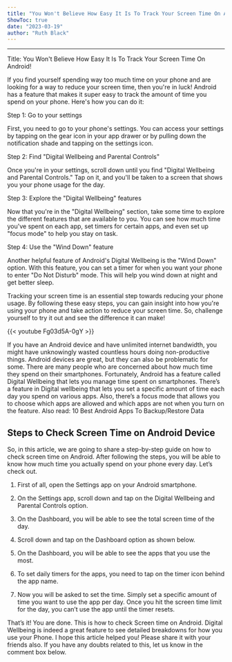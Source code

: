 ```yaml
---
title: "You Won't Believe How Easy It Is To Track Your Screen Time On Android!"
ShowToc: true 
date: "2023-03-19"
author: "Ruth Black"
---
```

*****
Title: You Won't Believe How Easy It Is To Track Your Screen Time On Android!

If you find yourself spending way too much time on your phone and are looking for a way to reduce your screen time, then you're in luck! Android has a feature that makes it super easy to track the amount of time you spend on your phone. Here's how you can do it:

Step 1: Go to your settings

First, you need to go to your phone's settings. You can access your settings by tapping on the gear icon in your app drawer or by pulling down the notification shade and tapping on the settings icon.

Step 2: Find "Digital Wellbeing and Parental Controls"

Once you're in your settings, scroll down until you find "Digital Wellbeing and Parental Controls." Tap on it, and you'll be taken to a screen that shows you your phone usage for the day.

Step 3: Explore the "Digital Wellbeing" features

Now that you're in the "Digital Wellbeing" section, take some time to explore the different features that are available to you. You can see how much time you've spent on each app, set timers for certain apps, and even set up "focus mode" to help you stay on task.

Step 4: Use the "Wind Down" feature

Another helpful feature of Android's Digital Wellbeing is the "Wind Down" option. With this feature, you can set a timer for when you want your phone to enter "Do Not Disturb" mode. This will help you wind down at night and get better sleep.

Tracking your screen time is an essential step towards reducing your phone usage. By following these easy steps, you can gain insight into how you're using your phone and take action to reduce your screen time. So, challenge yourself to try it out and see the difference it can make!

{{< youtube Fg03d5A-0gY >}} 



If you have an Android device and have unlimited internet bandwidth, you might have unknowingly wasted countless hours doing non-productive things. Android devices are great, but they can also be problematic for some.
There are many people who are concerned about how much time they spend on their smartphones. Fortunately, Android has a feature called Digital Wellbeing that lets you manage time spent on smartphones.
There’s a feature in Digital wellbeing that lets you set a specific amount of time each day you spend on various apps. Also, there’s a focus mode that allows you to choose which apps are allowed and which apps are not when you turn on the feature.
Also read: 10 Best Android Apps To Backup/Restore Data

 
## Steps to Check Screen Time on Android Device


So, in this article, we are going to share a step-by-step guide on how to check screen time on Android. After following the steps, you will be able to know how much time you actually spend on your phone every day. Let’s check out.
1. First of all, open the Settings app on your Android smartphone.

2. On the Settings app, scroll down and tap on the Digital Wellbeing and Parental Controls option.

3. On the Dashboard, you will be able to see the total screen time of the day.

4. Scroll down and tap on the Dashboard option as shown below.

5. On the Dashboard, you will be able to see the apps that you use the most.

6. To set daily timers for the apps, you need to tap on the timer icon behind the app name.

7. Now you will be asked to set the time. Simply set a specific amount of time you want to use the app per day. Once you hit the screen time limit for the day, you can’t use the app until the timer resets.

That’s it! You are done. This is how to check Screen time on Android.
Digital Wellbeing is indeed a great feature to see detailed breakdowns for how you use your Phone. I hope this article helped you! Please share it with your friends also. If you have any doubts related to this, let us know in the comment box below.




